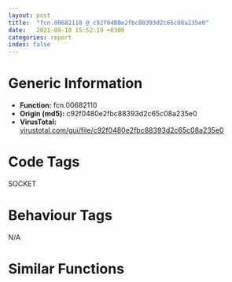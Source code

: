 ```yaml
---
layout: post
title:  "fcn.00682110 @ c92f0480e2fbc88393d2c65c08a235e0"
date:   2021-09-10 15:52:19 +0300
categories: report
index: false
---
```


# Generic Information
- **Function:** fcn.00682110
- **Origin (md5):** c92f0480e2fbc88393d2c65c08a235e0
- **VirusTotal:** [virustotal.com/gui/file/c92f0480e2fbc88393d2c65c08a235e0][virustotal_ref]

# Code Tags
<span class="tag" id="SOCKET">SOCKET</span>


# Behaviour Tags
<span class="bhv-tag" id="na">N/A</span>

# Similar Functions
<script type="text/javascript" src="https://www.gstatic.com/charts/loader.js"></script>
<script type="text/javascript">

    google.charts.load('current', {'packages':['corechart']});
    google.charts.setOnLoadCallback(drawChart);

    function drawChart() {
    var data = new google.visualization.DataTable();
        data.addColumn('number', 'X');
        data.addColumn('number', 'Y');
        data.addColumn({type: 'string', role: 'tooltip', 'p': {'html': true}});
        data.addColumn({'type': 'string', 'role': 'style'});
        
        data.addRows([
    [27.94700813293457, 129.53819274902344, '<b><a href="/report/fcn.00682110@c92f0480e2fbc88393d2c65c08a235e0">fcn.00682110</a><br>@c92f0480e2fbc88393d2c65c08a235e0</b><br>push esi<br>push ebx<br>mov esi, eax<br>sub esp, 0x34<br>mov ebx, dword[sym.imp.WS2_32.dll_setsockopt]<br>lea eax, [esp+0x2c]<br>mov dword[esp+0x2c], edx<br>mov dword[esp+0x28], ecx<br>mov dword[esp+0x10], 4<br>mov dword[esp+8], 8<br>mov dword[esp+0xc], eax<br>mov dword[esp+4], 0xffff<br>mov dword[esp], esi<br>call ebx<br>sub esp, 0x14<br>cmp eax, 0xffffffff<br>je 0x68218f<br>mov eax, dword[esp+0x2c]<br>test eax, eax<br>jne 0x682162<br>add esp, 0x34<br>xor eax, eax<br>pop ebx<br>pop esi<br>ret <br>lea eax, [esp+0x28]<br>mov dword[esp+0x10], 4<br>mov dword[esp+8], 3<br>mov dword[esp+4], 6<br>mov dword[esp], esi<br>mov dword[esp+0xc], eax<br>call ebx<br>sub esp, 0x14<br>cmp eax, 0xffffffff<br>jne 0x68215a<br>call dword[sym.imp.WS2_32.dll_WSAGetLastError]<br>add esp, 0x34<br>pop ebx<br>pop esi<br>ret <br><eoc> ', 'point { fill-color: #e0440e; }'],
[56.31770324707031, -104.03695678710938, '<b><a href="/report/fcn.0068bd30@c92f0480e2fbc88393d2c65c08a235e0">fcn.0068bd30</a><br>@c92f0480e2fbc88393d2c65c08a235e0</b><br>push edi<br>push esi<br>push ebx<br>sub esp, 0x20<br>cmp dword[edx+0x38], 0xffffffff<br>mov dword[esp+0x1c], 1<br>jne 0x68bd91<br>mov edi, eax<br>lea eax, [esp+0x1c]<br>mov esi, ecx<br>mov ebx, edx<br>mov dword[esp+4], 0x8004667e<br>mov dword[esp], ecx<br>mov dword[esp+8], eax<br>call dword[sym.imp.WS2_32.dll_ioctlsocket]<br>sub esp, 0xc<br>cmp eax, 0xffffffff<br>je 0x68bd84<br>mov eax, dword[esp+0x30]<br>mov ecx, esi<br>mov edx, ebx<br>mov dword[esp], eax<br>mov eax, edi<br>call fcn.0068bbc0<br>add esp, 0x20<br>pop ebx<br>pop esi<br>pop edi<br>ret <br>call dword[sym.imp.WS2_32.dll_WSAGetLastError]<br>add esp, 0x20<br>pop ebx<br>pop esi<br>pop edi<br>ret <br>mov eax, 0xfffff00e<br>jmp 0x68bd7d<br><eoc> ', 'null'],
[-70.13786315917969, 113.157958984375, '<b><a href="/report/fcn.0068f9f0@c92f0480e2fbc88393d2c65c08a235e0">fcn.0068f9f0</a><br>@c92f0480e2fbc88393d2c65c08a235e0</b><br>push edi<br>push esi<br>push ebx<br>sub esp, 0x10<br>mov edi, dword[sym.imp.KERNEL32.dll_GetModuleHandleA]<br>mov dword[esp], 0x7b832c<br>call edi<br>sub esp, 4<br>test eax, eax<br>je 0x68fc2b<br>mov esi, eax<br>mov dword[esp+4], str.RtlNtStatusToDosError<br>mov dword[esp], eax<br>mov ebx, dword[sym.imp.KERNEL32.dll_GetProcAddress]<br>call ebx<br>sub esp, 8<br>test eax, eax<br>mov dword[0x83c120], eax<br>je 0x68fc15<br>mov dword[esp+4], str.NtDeviceIoControlFile<br>mov dword[esp], esi<br>call ebx<br>sub esp, 8<br>test eax, eax<br>mov dword[0x83c124], eax<br>je 0x68fc15<br>mov dword[esp+4], str.NtQueryInformationFile<br>mov dword[esp], esi<br>call ebx<br>sub esp, 8<br>test eax, eax<br>mov dword[0x83c134], eax<br>je 0x68fc15<br>mov dword[esp+4], str.NtSetInformationFile<br>mov dword[esp], esi<br>call ebx<br>sub esp, 8<br>test eax, eax<br>mov dword[0x83c0fc], eax<br>je 0x68fc15<br>mov dword[esp+4], str.NtQueryVolumeInformationFile<br>mov dword[esp], esi<br>call ebx<br>sub esp, 8<br>test eax, eax<br>mov dword[0x83c128], eax<br>je 0x68fc15<br>mov dword[esp+4], str.NtQueryDirectoryFile<br>mov dword[esp], esi<br>call ebx<br>mov dword[0x83c10c], eax<br>mov eax, dword[0x83c128]<br>sub esp, 8<br>test eax, eax<br>je 0x68fc15<br>mov dword[esp+4], str.NtQuerySystemInformation<br>mov dword[esp], esi<br>call ebx<br>sub esp, 8<br>test eax, eax<br>mov dword[0x83c108], eax<br>je 0x68fc15<br>mov dword[esp], str.kernel32.dll<br>call edi<br>sub esp, 4<br>test eax, eax<br>mov esi, eax<br>je 0x68fc2b<br>mov dword[esp+4], str.GetQueuedCompletionStatusEx<br>mov dword[esp], eax<br>call ebx<br>sub esp, 8<br>mov dword[0x83c114], eax<br>mov dword[esp+4], str.SetFileCompletionNotificationModes<br>mov dword[esp], esi<br>call ebx<br>sub esp, 8<br>mov dword[0x83c110], eax<br>mov dword[esp+4], str.CreateSymbolicLinkW<br>mov dword[esp], esi<br>call ebx<br>sub esp, 8<br>mov dword[0x83c0f0], eax<br>mov dword[esp+4], str.CancelIoEx<br>mov dword[esp], esi<br>call ebx<br>sub esp, 8<br>mov dword[0x83c11c], eax<br>mov dword[esp+4], str.InitializeConditionVariable<br>mov dword[esp], esi<br>call ebx<br>sub esp, 8<br>mov dword[0x83c104], eax<br>mov dword[esp+4], str.SleepConditionVariableCS<br>mov dword[esp], esi<br>call ebx<br>sub esp, 8<br>mov dword[0x83c0f4], eax<br>mov dword[esp+4], str.SleepConditionVariableSRW<br>mov dword[esp], esi<br>call ebx<br>sub esp, 8<br>mov dword[0x83c100], eax<br>mov dword[esp+4], str.WakeAllConditionVariable<br>mov dword[esp], esi<br>call ebx<br>sub esp, 8<br>mov dword[0x83c12c], eax<br>mov dword[esp+4], str.WakeConditionVariable<br>mov dword[esp], esi<br>call ebx<br>sub esp, 8<br>mov dword[0x83c0ec], eax<br>mov dword[esp+4], str.CancelSynchronousIo<br>mov dword[esp], esi<br>call ebx<br>sub esp, 8<br>mov dword[0x83c0f8], eax<br>mov dword[esp+4], str.GetFinalPathNameByHandleW<br>mov dword[esp], esi<br>call ebx<br>sub esp, 8<br>mov dword[0x83c118], eax<br>mov dword[esp], str.powrprof.dll<br>call dword[sym.imp.KERNEL32.dll_LoadLibraryA]<br>sub esp, 4<br>test eax, eax<br>je 0x68fc0e<br>mov dword[esp+4], str.PowerRegisterSuspendResumeNotification<br>mov dword[esp], eax<br>call ebx<br>sub esp, 8<br>mov dword[0x83c130], eax<br>add esp, 0x10<br>pop ebx<br>pop esi<br>pop edi<br>ret <br>call dword[sym.imp.KERNEL32.dll_GetLastError]<br>mov dword[esp+4], str.GetProcAddress<br>mov dword[esp], eax<br>call fcn.0066e2e0<br>call dword[sym.imp.KERNEL32.dll_GetLastError]<br>mov dword[esp+4], str.GetModuleHandleA<br>mov dword[esp], eax<br>call fcn.0066e2e0<br>nop <br>nop <br>nop <br>nop <br>nop <br>nop <br>nop <br>nop <br>nop <br>nop <br>nop <br>nop <br>nop <br>nop <br>nop <br><eoc> ', 'null'],
[-43.80487060546875, -31.917146682739258, '<b><a href="/report/fcn.006827a0@c92f0480e2fbc88393d2c65c08a235e0">fcn.006827a0</a><br>@c92f0480e2fbc88393d2c65c08a235e0</b><br>push edi<br>push esi<br>push ebx<br>sub esp, 0x10<br>mov edx, dword[esp+0x28]<br>mov eax, dword[esp+0x20]<br>mov ebx, dword[esp+0x24]<br>test dl, 0xfd<br>movzx esi, dl<br>je 0x6827c3<br>cmp esi, 0x17<br>jne 0x682900<br>and edx, 0xffffff00<br>jne 0x682900<br>lea edx, [eax+8]<br>test esi, esi<br>mov dword[ebx+4], eax<br>mov dword[ebx+8], 0xc<br>mov dword[ebx+0x2c], 0x20<br>mov dword[ebx+0x10], edx<br>mov ecx, dword[eax+0xc]<br>lea edx, [ebx+0x10]<br>mov dword[ebx+0x14], ecx<br>mov dword[ecx], edx<br>mov dword[eax+0xc], edx<br>mov dword[ebx+0x18], 0xffffffff<br>mov dword[ebx+0x30], 0<br>mov dword[ebx+0x40], 0<br>mov dword[ebx+0x98], 0<br>mov dword[ebx+0xa0], 0<br>mov dword[ebx+0x90], 0xffffffff<br>mov dword[ebx+0x3c], 0<br>mov dword[ebx+0xa4], 0<br>mov dword[ebx+0x9c], 0<br>mov dword[ebx+0x94], 0<br>jne 0x682860<br>xor eax, eax<br>add esp, 0x10<br>pop ebx<br>pop esi<br>pop edi<br>ret <br>mov dword[esp+8], 0<br>mov dword[esp+4], 1<br>mov dword[esp], esi<br>call dword[sym.imp.WS2_32.dll_socket]<br>sub esp, 0xc<br>cmp eax, 0xffffffff<br>mov edi, eax<br>je 0x6828d5<br>mov eax, dword[ebx+4]<br>lea ecx, [ebx+0x90]<br>lea edx, [ebx+0x2c]<br>mov dword[esp+4], esi<br>mov dword[esp+8], 0<br>mov dword[esp], edi<br>call fcn.006821a0<br>test eax, eax<br>mov esi, eax<br>je 0x682850<br>mov dword[esp], edi<br>call dword[sym.imp.WS2_32.dll_closesocket]<br>mov eax, dword[ebx+0x14]<br>mov edx, dword[ebx+0x10]<br>sub esp, 4<br>mov dword[eax], edx<br>mov eax, dword[ebx+0x10]<br>mov edx, dword[ebx+0x14]<br>mov dword[eax+4], edx<br>mov dword[esp+0x20], esi<br>add esp, 0x10<br>pop ebx<br>pop esi<br>pop edi<br>jmp fcn.0066e3a0<br>call dword[sym.imp.WS2_32.dll_WSAGetLastError]<br>mov edx, dword[ebx+0x14]<br>mov ecx, dword[ebx+0x10]<br>mov dword[edx], ecx<br>mov edx, dword[ebx+0x10]<br>mov ecx, dword[ebx+0x14]<br>mov dword[edx+4], ecx<br>mov dword[esp+0x20], eax<br>add esp, 0x10<br>pop ebx<br>pop esi<br>pop edi<br>jmp fcn.0066e3a0<br>mov eax, 0xfffff019<br>jmp 0x682852<br><eoc> ', 'null'],
[35.7906494140625, -4.46801233291626, '<b><a href="/report/fcn.0068bfa0@c92f0480e2fbc88393d2c65c08a235e0">fcn.0068bfa0</a><br>@c92f0480e2fbc88393d2c65c08a235e0</b><br>push edi<br>push esi<br>push ebx<br>sub esp, 0x10<br>mov edx, dword[esp+0x28]<br>mov eax, dword[esp+0x20]<br>mov ebx, dword[esp+0x24]<br>test dl, 0xfd<br>movzx esi, dl<br>je 0x68bfc3<br>cmp esi, 0x17<br>jne 0x68c0f0<br>and edx, 0xffffff00<br>jne 0x68c0f0<br>lea edx, [eax+8]<br>mov dword[ebx+4], eax<br>mov dword[ebx+8], 0xf<br>mov dword[ebx+0x2c], 0x20<br>test esi, esi<br>mov dword[ebx+0x10], edx<br>mov ecx, dword[eax+0xc]<br>lea edx, [ebx+0x10]<br>mov dword[ebx+0x14], ecx<br>mov dword[ecx], edx<br>mov dword[eax+0xc], edx<br>mov eax, dword[sym.imp.WS2_32.dll_WSARecv]<br>mov dword[ebx+0x18], 0xffffffff<br>mov dword[ebx+0x38], 0xffffffff<br>mov dword[ebx+0x3c], 0<br>mov dword[ebx+0x40], 0<br>mov dword[ebx+0x114], eax<br>mov eax, dword[sym.imp.WS2_32.dll_WSARecvFrom]<br>mov dword[ebx+0x30], 0<br>mov dword[ebx+0x34], 0<br>mov dword[ebx+0x48], 0xf<br>mov dword[ebx+0x64], 0<br>mov dword[ebx+0x118], eax<br>mov dword[ebx+0x44], ebx<br>jne 0x68c052<br>xor eax, eax<br>add esp, 0x10<br>pop ebx<br>pop esi<br>pop edi<br>ret <br>mov dword[esp+8], 0<br>mov dword[esp+4], 2<br>mov dword[esp], esi<br>call dword[sym.imp.WS2_32.dll_socket]<br>sub esp, 0xc<br>cmp eax, 0xffffffff<br>mov edi, eax<br>je 0x68c0c0<br>mov eax, dword[ebx+4]<br>mov ecx, edi<br>mov dword[esp], esi<br>mov edx, ebx<br>call fcn.0068bd30<br>test eax, eax<br>mov esi, eax<br>je 0x68c049<br>mov dword[esp], edi<br>call dword[sym.imp.WS2_32.dll_closesocket]<br>mov eax, dword[ebx+0x14]<br>mov edx, dword[ebx+0x10]<br>sub esp, 4<br>mov dword[eax], edx<br>mov eax, dword[ebx+0x10]<br>mov edx, dword[ebx+0x14]<br>mov dword[eax+4], edx<br>mov dword[esp+0x20], esi<br>add esp, 0x10<br>pop ebx<br>pop esi<br>pop edi<br>jmp fcn.0066e3a0<br>call dword[sym.imp.WS2_32.dll_WSAGetLastError]<br>mov edx, dword[ebx+0x14]<br>mov ecx, dword[ebx+0x10]<br>mov dword[edx], ecx<br>mov edx, dword[ebx+0x10]<br>mov ecx, dword[ebx+0x14]<br>mov dword[edx+4], ecx<br>mov dword[esp+0x20], eax<br>add esp, 0x10<br>pop ebx<br>pop esi<br>pop edi<br>jmp fcn.0066e3a0<br>mov eax, 0xfffff019<br>jmp 0x68c04b<br><eoc> ', 'null'],
[-57.649017333984375, -155.66175842285156, '<b><a href="/report/fcn.0069f770@c92f0480e2fbc88393d2c65c08a235e0">fcn.0069f770</a><br>@c92f0480e2fbc88393d2c65c08a235e0</b><br>push ebp<br>push edi<br>push esi<br>push ebx<br>mov ebx, 0x320<br>sub esp, 0x6c<br>mov edx, dword[esp+0x80]<br>lea esi, [esp+0x30]<br>test edx, edx<br>jne 0x69f7a1<br>jmp 0x69f9e0<br>mov dword[esp], ebp<br>call edi<br>sub esp, 4<br>sub ebx, 1<br>je 0x69f980<br>mov dword[esp+0x24], 0x10<br>mov dword[esp+0x28], 1<br>mov dword[esp+0x2c], 0<br>mov dword[esp+8], 6<br>mov dword[esp+4], 1<br>mov dword[esp], 2<br>call dword[sym.imp.WS2_32.dll_socket]<br>sub esp, 0xc<br>cmp eax, 0xffffffff<br>mov ebp, eax<br>je 0x69f980<br>mov dword[esp+0x30], 2<br>mov dword[esp], 0x7f000001<br>call dword[sym.imp.WS2_32.dll_htonl]<br>sub esp, 4<br>mov dword[esp+0x34], eax<br>mov dword[esp+8], 0x10<br>mov dword[esp+4], esi<br>mov dword[esp], ebp<br>call dword[sym.imp.WS2_32.dll_bind]<br>sub esp, 0xc<br>test eax, eax<br>mov edi, dword[sym.imp.WS2_32.dll_closesocket]<br>jne 0x69f790<br>mov dword[esp+4], 1<br>mov dword[esp], ebp<br>call dword[sym.imp.WS2_32.dll_listen]<br>sub esp, 8<br>test eax, eax<br>mov edi, dword[sym.imp.WS2_32.dll_closesocket]<br>jne 0x69f790<br>lea eax, [esp+0x24]<br>mov dword[esp+4], esi<br>mov dword[esp], ebp<br>mov dword[esp+8], eax<br>mov eax, dword[sym.imp.WS2_32.dll_getsockname]<br>mov dword[esp+0x14], eax<br>call eax<br>sub esp, 0xc<br>test eax, eax<br>jne 0x69f790<br>mov dword[esp+8], 6<br>mov dword[esp+4], 1<br>mov dword[esp], 2<br>call dword[sym.imp.WS2_32.dll_socket]<br>sub esp, 0xc<br>cmp eax, 0xffffffff<br>mov dword[esp+0x10], eax<br>je 0x69f790<br>mov dword[esp], eax<br>mov eax, dword[sym.imp.WS2_32.dll_ioctlsocket]<br>lea edi, [esp+0x28]<br>mov dword[esp+4], 0x8004667e<br>mov dword[esp+8], edi<br>mov dword[esp+0x18], eax<br>call eax<br>sub esp, 0xc<br>test eax, eax<br>jne 0x69f9c1<br>mov eax, dword[esp+0x10]<br>mov dword[esp+8], 0x10<br>mov dword[esp+4], esi<br>mov dword[esp], eax<br>call dword[sym.imp.WS2_32.dll_connect]<br>sub esp, 0xc<br>test eax, eax<br>jne 0x69f9b0<br>lea eax, [esp+0x24]<br>mov dword[esp+0x24], 0x10<br>mov dword[esp], ebp<br>mov dword[esp+8], eax<br>lea eax, [esp+0x40]<br>mov dword[esp+4], eax<br>call dword[sym.imp.WS2_32.dll_accept]<br>sub esp, 0xc<br>cmp eax, 0xffffffff<br>je 0x69f9c1<br>mov dword[esp+0x1c], eax<br>lea eax, [esp+0x24]<br>mov dword[esp+0x24], 0x10<br>mov dword[esp+8], eax<br>lea eax, [esp+0x50]<br>mov dword[esp+4], eax<br>mov eax, dword[esp+0x10]<br>mov dword[esp], eax<br>call dword[esp+0x14]<br>sub esp, 0xc<br>test eax, eax<br>mov edx, dword[esp+0x1c]<br>jne 0x69f960<br>mov eax, dword[esp+0x50]<br>cmp dword[esp+0x40], eax<br>jne 0x69f960<br>mov eax, dword[esp+0x54]<br>cmp dword[esp+0x44], eax<br>je 0x69f9fa<br>nop <br>mov dword[esp], edx<br>mov edi, dword[sym.imp.WS2_32.dll_closesocket]<br>call edi<br>sub esp, 4<br>mov eax, dword[esp+0x10]<br>mov dword[esp], eax<br>call edi<br>sub esp, 4<br>jmp 0x69f790<br>mov eax, dword[esp+0x80]<br>mov dword[eax], 0xffffffff<br>mov dword[eax+4], 0xffffffff<br>mov dword[esp], 0x274d<br>call dword[sym.imp.WS2_32.dll_WSASetLastError]<br>xor eax, eax<br>sub esp, 4<br>add esp, 0x6c<br>pop ebx<br>pop esi<br>pop edi<br>pop ebp<br>ret <br>call dword[sym.imp.WS2_32.dll_WSAGetLastError]<br>cmp eax, 0x2733<br>je 0x69f8e7<br>mov edi, dword[sym.imp.WS2_32.dll_closesocket]<br>mov dword[esp], ebp<br>call edi<br>sub esp, 4<br>mov eax, dword[esp+0x10]<br>mov dword[esp], eax<br>call edi<br>sub esp, 4<br>jmp 0x69f798<br>mov dword[esp], 0x271e<br>call dword[sym.imp.WS2_32.dll_WSASetLastError]<br>sub esp, 4<br>xor eax, eax<br>add esp, 0x6c<br>pop ebx<br>pop esi<br>pop edi<br>pop ebp<br>ret <br>mov eax, dword[esp+0x84]<br>test eax, eax<br>je 0x69fa5e<br>mov dword[esp+8], edi<br>mov dword[esp+4], 0x8004667e<br>mov dword[esp], edx<br>mov dword[esp+0x14], edx<br>call dword[esp+0x18]<br>sub esp, 0xc<br>test eax, eax<br>sete al<br>mov edx, dword[esp+0x14]<br>test al, al<br>je 0x69f960<br>mov dword[esp+0x14], edx<br>mov dword[esp], ebp<br>call dword[sym.imp.WS2_32.dll_closesocket]<br>sub esp, 4<br>mov eax, dword[esp+0x80]<br>mov edx, dword[esp+0x14]<br>mov ecx, dword[esp+0x10]<br>mov dword[eax], edx<br>mov dword[eax+4], ecx<br>mov eax, 1<br>jmp 0x69f9a6<br>lea eax, [esp+0x2c]<br>mov dword[esp+0x14], edx<br>mov dword[esp+4], 0x8004667e<br>mov dword[esp+8], eax<br>mov eax, dword[esp+0x10]<br>mov dword[esp], eax<br>jmp 0x69fa18<br><eoc> ', 'null'],
[137.71371459960938, 34.160953521728516, '<b><a href="/report/fcn.006844e0@c92f0480e2fbc88393d2c65c08a235e0">fcn.006844e0</a><br>@c92f0480e2fbc88393d2c65c08a235e0</b><br>push esi<br>push ebx<br>sub esp, 0x34<br>mov ebx, dword[esp+0x40]<br>mov esi, dword[esp+0x44]<br>mov eax, dword[ebx+0x90]<br>cmp eax, 0xffffffff<br>jne 0x684520<br>test esi, esi<br>mov eax, dword[ebx+0x2c]<br>jne 0x684510<br>and eax, 0xfdffffff<br>mov dword[ebx+0x2c], eax<br>xor eax, eax<br>add esp, 0x34<br>pop ebx<br>pop esi<br>ret <br>or eax, 0x2000000<br>mov dword[ebx+0x2c], eax<br>add esp, 0x34<br>xor eax, eax<br>pop ebx<br>pop esi<br>ret <br>lea edx, [esp+0x2c]<br>mov dword[esp+0x2c], esi<br>mov dword[esp+0x10], 4<br>mov dword[esp+8], 1<br>mov dword[esp+4], 6<br>mov dword[esp+0xc], edx<br>mov dword[esp], eax<br>call dword[sym.imp.WS2_32.dll_setsockopt]<br>sub esp, 0x14<br>cmp eax, 0xffffffff<br>jne 0x6844f8<br>call dword[sym.imp.WS2_32.dll_WSAGetLastError]<br>test eax, eax<br>jne 0x684509<br>jmp 0x6844f8<br><eoc> ', 'null'],
[63.17011642456055, 327.42218017578125, '<b><a href="/report/fcn.0068fcf0@c92f0480e2fbc88393d2c65c08a235e0">fcn.0068fcf0</a><br>@c92f0480e2fbc88393d2c65c08a235e0</b><br>push ebx<br>sub esp, 0x58<br>mov eax, dword[0x7b857c]<br>mov ebx, dword[esp+0x64]<br>mov dword[esp+0x20], 0<br>mov dword[esp+0x1c], 0<br>mov dword[esp+0x14], 4<br>mov dword[esp+0x40], eax<br>mov eax, dword[0x7b8580]<br>mov dword[esp+0x10], ebx<br>mov dword[esp+0xc], 0x10<br>mov dword[esp+4], 0xc8000006<br>mov dword[esp+0x44], eax<br>mov eax, dword[0x7b8584]<br>mov dword[esp+0x48], eax<br>mov eax, dword[0x7b8588]<br>mov dword[esp+0x4c], eax<br>lea eax, [esp+0x3c]<br>mov dword[esp+0x18], eax<br>lea eax, [esp+0x40]<br>mov dword[esp+8], eax<br>mov eax, dword[esp+0x60]<br>mov dword[esp], eax<br>call dword[sym.imp.WS2_32.dll_WSAIoctl]<br>sub esp, 0x24<br>cmp eax, 0xffffffff<br>mov edx, 1<br>jne 0x68fd7a<br>mov dword[ebx], 0<br>xor edx, edx<br>add esp, 0x58<br>mov eax, edx<br>pop ebx<br>ret <br><eoc> ', 'null'],
[-157.7381591796875, -58.802188873291016, '<b><a href="/report/fcn.0068bbc0@c92f0480e2fbc88393d2c65c08a235e0">fcn.0068bbc0</a><br>@c92f0480e2fbc88393d2c65c08a235e0</b><br>push edi<br>push esi<br>mov edi, eax<br>push ebx<br>mov esi, edx<br>mov ebx, ecx<br>sub esp, 0x2b0<br>mov dword[esp+8], 0<br>mov dword[esp+4], 1<br>mov dword[esp], ecx<br>call dword[sym.imp.KERNEL32.dll_SetHandleInformation]<br>sub esp, 0xc<br>test eax, eax<br>je 0x68bcc1<br>mov dword[esp+0xc], 0<br>mov dword[esp+8], ebx<br>mov eax, dword[edi+0x1c]<br>mov dword[esp], ebx<br>mov dword[esp+4], eax<br>call dword[sym.imp.KERNEL32.dll_CreateIoCompletionPort]<br>sub esp, 0x10<br>test eax, eax<br>je 0x68bcc1<br>mov eax, dword[0x83c110]<br>test eax, eax<br>je 0x68bce0<br>lea eax, [esp+0x38]<br>mov dword[esp+0x38], 0x274<br>mov dword[esp+8], 0x2005<br>mov dword[esp+4], 0xffff<br>mov dword[esp], ebx<br>mov dword[esp+0x10], eax<br>lea eax, [esp+0x3c]<br>mov dword[esp+0xc], eax<br>call dword[sym.imp.WS2_32.dll_getsockopt]<br>sub esp, 0x14<br>cmp eax, 0xffffffff<br>je 0x68bcc1<br>cmp dword[esp+0x64], 1<br>jne 0x68bce0<br>mov dword[esp+4], 3<br>mov dword[esp], ebx<br>call dword[0x83c110]<br>sub esp, 8<br>test eax, eax<br>je 0x68bcd1<br>mov edx, dword[esi+0x2c]<br>mov dword[esi+0x114], 0x690390<br>mov dword[esi+0x118], 0x6905a0<br>mov dword[esi+0x38], ebx<br>or edx, 0x40000<br>cmp dword[esp+0x2c0], 0x17<br>mov dword[esi+0x2c], edx<br>jne 0x68bcf0<br>or edx, 0x1000000<br>xor eax, eax<br>mov dword[esi+0x2c], edx<br>add esp, 0x2b0<br>pop ebx<br>pop esi<br>pop edi<br>ret <br>call dword[sym.imp.KERNEL32.dll_GetLastError]<br>add esp, 0x2b0<br>pop ebx<br>pop esi<br>pop edi<br>ret <br>mov edi, dword[sym.imp.KERNEL32.dll_GetLastError]<br>call edi<br>cmp eax, 1<br>jne 0x68bd20<br>nop <br>cmp dword[esp+0x2c0], 0x17<br>mov edx, dword[esi+0x2c]<br>mov dword[esi+0x38], ebx<br>je 0x68bcac<br>xor eax, eax<br>and edx, 0x1000000<br>je 0x68bcc7<br>mov dword[esp+8], 0x77<br>mov dword[esp+4], str.src_win_udp.c<br>mov dword[esp], str.__handle__flags__UV_HANDLE_IPV6_<br>mov dword[esp+0x2c], eax<br>call fcn.006b2490<br>mov eax, dword[esp+0x2c]<br>jmp 0x68bcc7<br>call edi<br>jmp 0x68bcc7<br><eoc> ', 'null'],
[132.68377685546875, 273.6421813964844, '<b><a href="/report/fcn.0068fc50@c92f0480e2fbc88393d2c65c08a235e0">fcn.0068fc50</a><br>@c92f0480e2fbc88393d2c65c08a235e0</b><br>push ebx<br>sub esp, 0x58<br>mov eax, dword[0x7b858c]<br>mov ebx, dword[esp+0x64]<br>mov dword[esp+0x20], 0<br>mov dword[esp+0x1c], 0<br>mov dword[esp+0x14], 4<br>mov dword[esp+0x40], eax<br>mov eax, dword[0x7b8590]<br>mov dword[esp+0x10], ebx<br>mov dword[esp+0xc], 0x10<br>mov dword[esp+4], 0xc8000006<br>mov dword[esp+0x44], eax<br>mov eax, dword[0x7b8594]<br>mov dword[esp+0x48], eax<br>mov eax, dword[0x7b8598]<br>mov dword[esp+0x4c], eax<br>lea eax, [esp+0x3c]<br>mov dword[esp+0x18], eax<br>lea eax, [esp+0x40]<br>mov dword[esp+8], eax<br>mov eax, dword[esp+0x60]<br>mov dword[esp], eax<br>call dword[sym.imp.WS2_32.dll_WSAIoctl]<br>sub esp, 0x24<br>cmp eax, 0xffffffff<br>mov edx, 1<br>jne 0x68fcda<br>mov dword[ebx], 0<br>xor edx, edx<br>add esp, 0x58<br>mov eax, edx<br>pop ebx<br>ret <br><eoc> ', 'null'],
[-62.946861267089844, 219.8479766845703, '<b><a href="/report/fcn.00691e80@c92f0480e2fbc88393d2c65c08a235e0">fcn.00691e80</a><br>@c92f0480e2fbc88393d2c65c08a235e0</b><br>push esi<br>push ebx<br>mov esi, eax<br>mov ebx, edx<br>sub esp, 0x24<br>call dword[sym.imp.KERNEL32.dll_GetCurrentProcess]<br>mov dword[esp+0x18], 2<br>mov dword[esp+0x14], 1<br>mov dword[esp+0x10], 0<br>mov dword[esp+0xc], ebx<br>mov dword[esp+8], eax<br>mov dword[esp+4], esi<br>mov dword[esp], eax<br>call dword[sym.imp.KERNEL32.dll_DuplicateHandle]<br>sub esp, 0x1c<br>test eax, eax<br>je 0x691ed0<br>add esp, 0x24<br>xor eax, eax<br>pop ebx<br>pop esi<br>ret <br>mov dword[ebx], 0xffffffff<br>add esp, 0x24<br>pop ebx<br>pop esi<br>jmp dword[sym.imp.KERNEL32.dll_GetLastError]<br><eoc> ', 'null'],

        ]);

    var options = {
        title: 'Similarity Plot',
        legend: 'none',
        colors: ['#dedbd9', '#e6693e', '#ec8f6e', '#f3b49f', '#f6c7b6'],
        tooltip: {isHtml: true, trigger: 'both'},
        explorer: {
        actions: ["dragToZoom", "rightClickToReset"],
        },
        chartArea: {
        width: '80%',
        height: '80%'
        },
        width: '100%',
        height: '100%'
    };

    var chart = new google.visualization.ScatterChart(document.getElementById('chart_div'));

    chart.draw(data, options);
    }
    
</script>


<div id="chart_div" style="width: 100%px; height: 100%;"></div>

# Disassembled Code
{% highlight nasm %}

push esi
push ebx
mov esi, eax
sub esp, 0x34
mov ebx, dword[sym.imp.WS2_32.dll_setsockopt]
lea eax, [esp+0x2c]
mov dword[esp+0x2c], edx
mov dword[esp+0x28], ecx
mov dword[esp+0x10], 4
mov dword[esp+8], 8
mov dword[esp+0xc], eax
mov dword[esp+4], 0xffff
mov dword[esp], esi
call ebx
sub esp, 0x14
cmp eax, 0xffffffff
je 0x68218f
mov eax, dword[esp+0x2c]
test eax, eax
jne 0x682162
add esp, 0x34
xor eax, eax
pop ebx
pop esi
ret
lea eax, [esp+0x28]
mov dword[esp+0x10], 4
mov dword[esp+8], 3
mov dword[esp+4], 6
mov dword[esp], esi
mov dword[esp+0xc], eax
call ebx
sub esp, 0x14
cmp eax, 0xffffffff
jne 0x68215a
call dword[sym.imp.WS2_32.dll_WSAGetLastError]
add esp, 0x34
pop ebx
pop esi
ret

{% endhighlight %}

[virustotal_ref]: https://www.virustotal.com/gui/file/c92f0480e2fbc88393d2c65c08a235e0